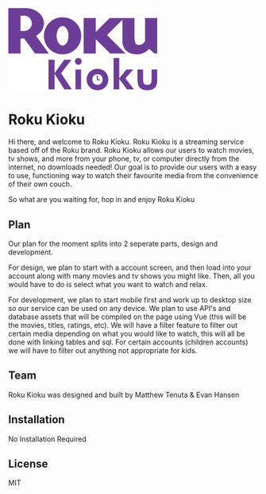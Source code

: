 <img src="images/logo.png" width="300">


# Roku Kioku

Hi there, and welcome to Roku Kioku. Roku Kioku is a streaming service based off of the Roku brand. Roku Kioku allows our users to watch movies, tv shows, and more from your phone, tv, or computer directly from the internet, no downloads needed! Our goal is to provide our users with a easy to use, functioning way to watch their favourite media from the convenience of their own couch.

So what are you waiting for, hop in and enjoy Roku Kioku


## Plan

Our plan for the moment splits into 2 seperate parts, design and development. 

For design, we plan to start with a account screen, and then load into your account along with many movies and tv shows you might like. Then, all you would have to do is select what you want to watch and relax.

For development, we plan to start mobile first and work up to desktop size so our service can be used on any device. We plan to use API's and database assets that will be compiled on the page using Vue (this will be the movies, titles, ratings, etc). We will have a filter feature to filter out certain media depending on what you would like to watch, this will all be done with linking tables and sql. For certain accounts (children accounts) we will have to filter out anything not appropriate for kids.


## Team

Roku Kioku was designed and built by Matthew Tenuta & Evan Hansen


## Installation

No Installation Required

## License

MIT

